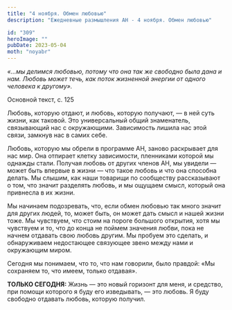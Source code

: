 ```yaml
---
title: "4 ноября. Обмен любовью"
description: "Ежедневные размышления АН - 4 ноября. Обмен любовью"

id: "309"
heroImage: ""
pubDate: 2023-05-04
moth: "noyabr"
---
```


_«…мы делимся любовью, потому что она так же свободно была дана и нам. Любовь
может течь, как поток жизненной энергии от одного человека к другому»._

Основной текст, с. 125

Любовь, которую отдают, и любовь, которую получают, — в ней суть жизни, как
таковой. Это универсальный общий знаменатель, связывающий нас с окружающими.
Зависимость лишила нас этой связи, замкнув нас в самих себе.

Любовь, которую мы обрели в программе АН, заново раскрывает для нас мир. Она
отпирает клетку зависимости, пленниками которой мы однажды стали. Получая
любовь от других членов АН, мы увидели — может быть впервые в жизни — что
такое любовь и что она способна делать. Мы слышим, как наши товарищи по
сообществу рассказывают о том, что значит разделять любовь, и мы ощущаем
смысл, который она привнесла в их жизни.

Мы начинаем подозревать, что, если обмен любовью так много значит для других
людей, то, может быть, он может дать смысл и нашей жизни тоже. Мы чувствуем,
что стоим на пороге большого открытия, хотя мы чувствуем и то, что до конца не
поймем значения любви, пока не начнем отдавать свою любовь другим. Мы пробуем
это сделать, и обнаруживаем недостающее связующее звено между нами и
окружающим миром.

Сегодня мы понимаем, что то, что нам говорили, было правдой: «Мы сохраняем то,
что имеем, только отдавая».

**ТОЛЬКО СЕГОДНЯ:** Жизнь — это новый горизонт для меня, и средство, при
помощи которого я буду его изведывать, — это любовь. Я буду свободно отдавать
любовь, которую получил.
